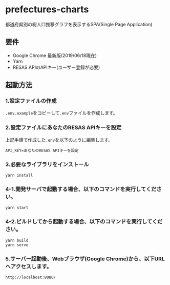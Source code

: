 # prefectures-charts

都道府県別の総人口推移グラフを表示するSPA(Single Page Application)

## 要件
- Google Chrome 最新版(2019/06/18現在)
- Yarn
- RESAS APIのAPIキー(ユーザー登録が必要)

## 起動方法

### 1.設定ファイルの作成
`.env.example`をコピーして`.env`ファイルを作成します。

### 2.設定ファイルにあなたのRESAS APIキーを設定  
上記手順で作成した`.env`を以下のように編集します。

```
API_KEY=あなたのRESAS APIキーを設定
```

### 3.必要なライブラリをインストール

```
yarn install
```

### 4-1.開発サーバで起動する場合、以下のコマンドを実行してください。

```
yarn start
```

### 4-2.ビルドしてから起動する場合、以下のコマンドを実行してください。

```
yarn build
yarn serve
```

### 5.サーバー起動後、Webブラウザ(Google Chrome)から、以下URLへアクセスします。

```
http://localhost:8080/
```
